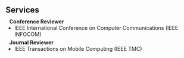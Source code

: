 <h1 id="services"></h1>

<h2 style="margin: 60px 0px 10px;">Services</h2>

<h4 style="margin:0 10px 0;">Conference Reviewer</h4>

<ul style="margin:0 0 5px;">
  <li><autocolor>IEEE International Conference on Computer Communications (IEEE INFOCOM)</autocolor></li>
  
</ul>

<h4 style="margin:0 10px 0;">Journal Reviewer</h4>

<ul style="margin:0 0 5px;">
  <li><autocolor>IEEE Transactions on Mobile Computing (IEEE TMC)</autocolor></li>
  
</ul>
